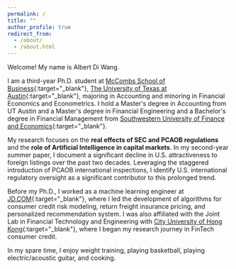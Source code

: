 ```yaml
---
permalink: /
title: ""
author_profile: true
redirect_from: 
  - /about/
  - /about.html
---
```


Welcome! My name is Albert Di Wang.

I am a third-year Ph.D. student at [McCombs School of Business](https://www.mccombs.utexas.edu/){:target="_blank"}, [The University of Texas at Austin](https://www.utexas.edu/){:target="_blank"}, majoring in Accounting and minoring in Financial Economics and Econometrics. I hold a Master's degree in Accounting from UT Austin and a Master's degree in Financial Engineering and a Bachelor's degree in Financial Management from [Southwestern University of Finance and Economics](https://e.swufe.edu.cn/){:target="_blank"}.

My research focuses on the **real effects of SEC and PCAOB regulations** and the **role of Artificial Intelligence in capital markets**. In my second-year summer paper, I document a significant decline in U.S. attractiveness to foreign listings over the past two decades. Leveraging the staggered introduction of PCAOB international inspections, I identify U.S. international regulatory oversight as a significant contributor to this prolonged trend.

Before my Ph.D., I worked as a machine learning engineer at [JD.COM](https://corporate.jd.com/){:target="_blank"}, where I led the development of algorithms for consumer credit risk modeling, return freight insurance pricing, and personalized recommendation system. I was also affiliated with the Joint Lab in Financial Technology and Engineering with [City University of Hong Kong](https://www.cityu.edu.hk/){:target="_blank"}, where I began my research journey in FinTech consumer credit.

In my spare time, I enjoy weight training, playing basketball, playing electric/acoustic guitar, and cooking.

